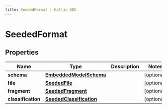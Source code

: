 ```yaml
---
title: SeededFormat | Kotlin SDK
---
```



# SeededFormat

## Properties
Name | Type | Description | Notes
------------ | ------------- | ------------- | -------------
**schema** | [**EmbeddedModelSchema**](EmbeddedModelSchema) |  |  [optional]
**file** | [**SeededFile**](SeededFile) |  |  [optional]
**fragment** | [**SeededFragment**](SeededFragment) |  |  [optional]
**classification** | [**SeededClassification**](SeededClassification) |  |  [optional]



